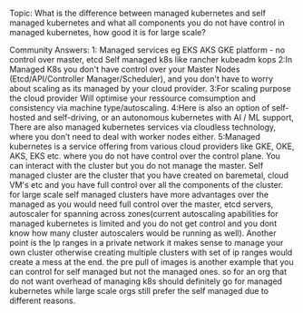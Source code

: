 Topic: What is the difference between managed kubernetes and self managed kubernetes and what all components you do not have control in managed kubernetes, how good it is for large scale?

Community Answers:
1: Managed services eg EKS AKS GKE platform - no control over master, etcd
Self managed k8s like rancher kubeadm kops
2:In Managed K8s you don't have control over your Master Nodes (Etcd/API/Controller Manager/Scheduler), and you don't have to worry about scaling as its managed by your cloud provider.
3:For scaling purpose the cloud provider Will optimise your ressource comsumption and consistency via machine type/autoscaling.
4:Here is also an option of self-hosted and self-driving, or an autonomous kubernetes with AI / ML support,
There are also managed kubernetes services via cloudless technology, where you don’t need to deal with worker nodes either.
5:Managed kubernetes is a service offering from various cloud providers like GKE, OKE, AKS, EKS etc. where you do not have control over the control plane. You can interact with the cluster but you do not manage the master.
Self managed cluster are the cluster that you have created on baremetal, cloud VM's etc and you have full control over all the components of the cluster.
for large scale self managed clusters have more advantages over the managed as you would need full control over the master, etcd servers, autoscaler for spanning across zones(current autoscaling apabilities for managed kubernetes is limited and you do not get control and you dont know how many cluster autoscalers would be running as well). Another point is the Ip ranges in a private network it makes sense to manage your own cluster otherwise creating multiple clusters with set of ip ranges would create a mess at the end.
the pre pull of images is another example that you can control for self managed but not the managed ones.
so for an org that do not want overhead of managing k8s should definitely go for managed kubernetes while large scale orgs still prefer the self managed due to different reasons.
